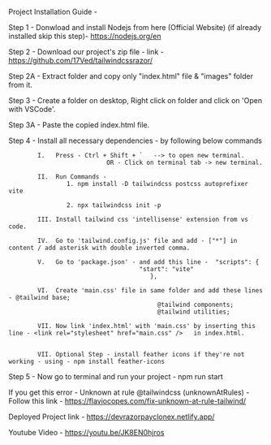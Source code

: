 Project Installation Guide - 

Step 1 - Donwload and install Nodejs from here (Official Website) (if already installed skip this step)- https://nodejs.org/en 	

Step 2 - Download our project's zip file - link - https://github.com/17Ved/tailwindcssrazor/   

Step 2A - Extract folder and copy only "index.html" file & "images" folder from it.

Step 3 - Create a folder on desktop, Right click on folder and click on 'Open with VSCode'.
                                                                                                                                                                
Step 3A - Paste the copied index.html file.

Step 4 - Install all necessary dependencies - by following below commands
			
			I.   Press - Ctrl + Shift + `   --> to open new terminal.
						       OR - Click on terminal tab -> new terminal.

			II.  Run Commands - 
					1. npm install -D tailwindcss postcss autoprefixer vite

					2. npx tailwindcss init -p
			
			III. Install tailwind css 'intellisense' extension from vs code.

			IV.  Go to 'tailwind.config.js' file and add - ["*"] in content / add asterisk with double inverted comma.

			V.   Go to 'package.json' - and add this line -  "scripts": {
    									"start": "vite"
  										   },

  			VI.  Create 'main.css' file in same folder and add these lines - @tailwind base;
											 @tailwind components;
											 @tailwind utilities;

			VII. Now link 'index.html' with 'main.css' by inserting this line - <link rel="stylesheet" href="main.css" />	in index.html.


			VII. Optional Step - install feather icons if they're not working - using - npm install feather-icons

Step 5 - Now go to terminal and run your project - npm run start 

If you get this error -  Unknown at rule @tailwindcss (unknownAtRules) - Follow this link - https://flaviocopes.com/fix-unknown-at-rule-tailwind/


Deployed Project link - https://devrazorpayclonex.netlify.app/

Youtube Video - https://youtu.be/JK8EN0hjros
